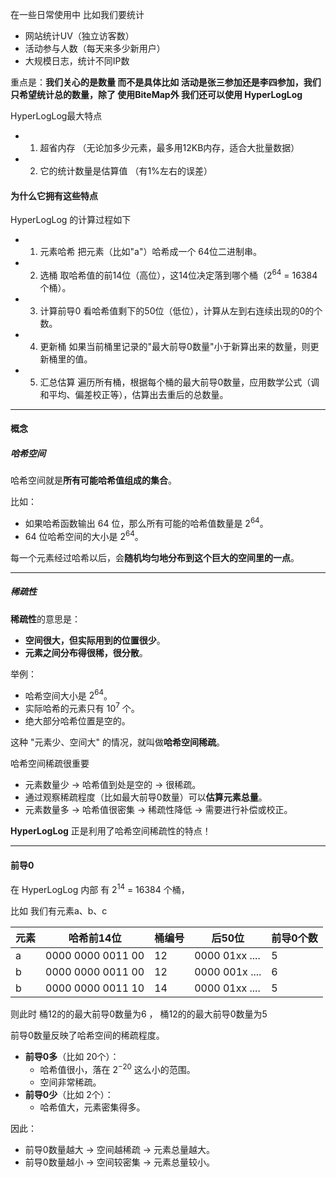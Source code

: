 在一些日常使用中 比如我们要统计

- 网站统计UV（独立访客数）
- 活动参与人数（每天来多少新用户）
- 大规模日志，统计不同IP数

重点是：**我们关心的是数量 而不是具体比如 活动是张三参加还是李四参加，我们只希望统计总的数量，除了 使用BiteMap外 我们还可以使用  HyperLogLog**


HyperLogLog最大特点

- 1. 超省内存 （无论加多少元素，最多用12KB内存，适合大批量数据）
- 2. 它的统计数量是估算值 （有1%左右的误差）

#### 为什么它拥有这些特点

HyperLogLog 的计算过程如下

- 1. 元素哈希	把元素（比如"a"）哈希成一个 64位二进制串。
- 2. 选桶	取哈希值的前14位（高位），这14位决定落到哪个桶（$2^{64}$ = 16384个桶）。
- 3. 计算前导0	看哈希值剩下的50位（低位），计算从左到右连续出现的0的个数。
- 4. 更新桶	如果当前桶里记录的"最大前导0数量"小于新算出来的数量，则更新桶里的值。
- 5. 汇总估算	遍历所有桶，根据每个桶的最大前导0数量，应用数学公式（调和平均、偏差校正等），估算出去重后的总数量。

---

#### 概念
##### 哈希空间

哈希空间就是**所有可能哈希值组成的集合**。

比如：
- 如果哈希函数输出 64 位，那么所有可能的哈希值数量是 $2^{64}$。
- 64 位哈希空间的大小是 $2^{64}$。

每一个元素经过哈希以后，会**随机均匀地分布到这个巨大的空间里的一点**。

---

##### 稀疏性

**稀疏性**的意思是：

- **空间很大，但实际用到的位置很少**。
- **元素之间分布得很稀，很分散**。

举例：
- 哈希空间大小是 $2^{64}$。
- 实际哈希的元素只有 $10^7$ 个。
- 绝大部分哈希位置是空的。

这种 "元素少、空间大" 的情况，就叫做**哈希空间稀疏**。

哈希空间稀疏很重要

- 元素数量少 → 哈希值到处是空的 → 很稀疏。
- 通过观察稀疏程度（比如最大前导0数量）可以**估算元素总量**。
- 元素数量多 → 哈希值很密集 → 稀疏性降低 → 需要进行补偿或校正。

**HyperLogLog** 正是利用了哈希空间稀疏性的特点！

---

#### 前导0

在 HyperLogLog 内部 有 $2^{14}$ = 16384 个桶，

比如 我们有元素a、b、c 

元素 | 哈希前14位| 桶编号| 后50位 | 前导0个数
---|---|---|---|---
a | 0000 0000 0011 00 | 12|0000 01xx ....| 5
b | 0000 0000 0011 00 | 12|0000 001x ....| 6
b | 0000 0000 0011 10 | 14|0000 01xx ....| 5

则此时 桶12的的最大前导0数量为6 ， 桶12的的最大前导0数量为5

前导0数量反映了哈希空间的稀疏程度。

- **前导0多**（比如 20个）：
  - 哈希值很小，落在 $2^{-20}$ 这么小的范围。
  - 空间非常稀疏。
- **前导0少**（比如 2个）：
  - 哈希值大，元素密集得多。

因此：

- 前导0数量越大 → 空间越稀疏 → 元素总量越大。
- 前导0数量越小 → 空间较密集 → 元素总量较小。



